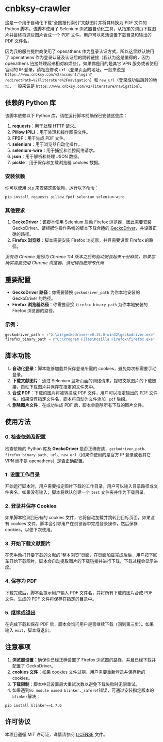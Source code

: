# cnbksy-crawler
这是一个用于自动化下载“全国报刊索引”文献图片并将其转换为 PDF 文件的 Python 脚本。该脚本使用了 Selenium 浏览器自动化工具，从指定的网页下载图片并最终将这些图片合成一个 PDF 文件。用户可以灵活设置下载目录和输出的 PDF 文件名。

因为我的服务提供商使用了 openathens 作为登录认证方式，所以这里默认使用了 openathens 作为登录认证及认证后的跳转链接（我认为这是值得的，因为 openathens 链接处理起来相对麻烦些）。如果你是用的是其它 VPN 服务或者使用官网的 IP 登录，请相应修改 `url`（登录页面的地址，一般来说是 `https://www.cnbksy.com/v2/account/login?redirectPath=%2Fliterature%2Fnavigation`）和 `new_url`（登录成功后跳转的地址，一般来说是 `https://www.cnbksy.com/v2/literature/navigation`）。

## 依赖的 Python 库

该脚本依赖以下 Python 库，请在运行脚本前确保已安装这些库：

1. **requests**：用于处理 HTTP 请求。
2. **Pillow (PIL)**：用于处理和操作图像文件。
3. **FPDF**：用于生成 PDF 文件。
4. **selenium**：用于浏览器自动化操作。
5. **selenium-wire**：用于捕捉和监控网络请求。
6. **json**：用于解析和处理 JSON 数据。
7. **pickle**：用于保存和加载浏览器 cookies 数据。

### 安装依赖

你可以使用 `pip` 来安装这些依赖，运行以下命令：

```bash
pip install requests pillow fpdf selenium selenium-wire
```

### 其他要求

1. **GeckoDriver**：该脚本使用 Selenium 启动 Firefox 浏览器，因此需要安装 GeckoDriver。请根据你操作系统的版本下载合适的 [GeckoDriver](https://github.com/mozilla/geckodriver/releases)，并设置正确的路径。
2. **Firefox 浏览器**：脚本需要安装 Firefox 浏览器，并且需要设置 Firefox 的路径。

*没有用 Chrome 是因为 Chrome 114 版本之后的驱动安装起来十分麻烦，如果您确实需要使用 Chrome 浏览器，请记得相应修改代码*

## 重要配置

- **GeckoDriver 路径**：你需要替换 `geckodriver_path` 为你本地安装的 GeckoDriver 的路径。
- **Firefox 浏览器路径**：你需要替换 `firefox_binary_path` 为你本地安装的 Firefox 浏览器的路径。

### 示例：

```python
geckodriver_path = r"D:\ai\geckodriver-v0.35.0-win32\geckodriver.exe"  # 替换为实际路径
firefox_binary_path = r"C:\Program Files\Mozilla Firefox\firefox.exe"  # 替换为实际路径
```

## 脚本功能

1. **自动化登录**：脚本能够加载并保存登录所需的 cookies，避免每次都需要手动登录。
2. **下载文献图片**：通过 Selenium 监听页面的网络请求，提取文献图片的下载链接，自动下载图片并保存在指定的文件夹中。
3. **合成 PDF**：下载的图片将被转换成 PDF 文件，用户可以指定输出的 PDF 文件名。如果没有指定文件名，脚本将自动为文件添加 `.pdf` 后缀。
4. **删除图片文件**：在成功生成 PDF 后，脚本会删除所有下载的图片文件。

## 使用方法

### 0. 检查依赖及配置

检查依赖的 Python 库及 **GeckoDriver** 是否正确安装，`geckodriver_path`、`firefox_binary_path`、`url`、`new_url`（如果你使用的是官方 IP 登录或者其它 VPN 而不是 openathens）是否正确配置。

### 1. 设置工作目录

开始运行脚本时，用户需要指定图片下载的工作目录。用户可以输入目录路径或文件夹名。如果没有输入，脚本将默认创建一个 `test` 文件夹并作为下载目录。

### 2. 登录并保存 Cookies

如果脚本检测到已有的 cookies 文件，它将自动加载并跳转到目标页面。如果没有 cookies 文件，脚本会引导用户在浏览器中完成登录操作，然后保存 cookies，以便下次使用。

### 3. 开始下载文献图片

在您手动打开要下载的文献的“整本浏览”页面，在页面加载完成后后，用户按下回车开始下载图片。脚本会自动提取图片的下载链接并进行下载，下载过程会显示进度。

### 4. 保存为 PDF

下载完成后，脚本会提示用户输入 PDF 文件名，并将所有下载的图片合成 PDF 文件。生成的 PDF 文件将保存在指定的目录中。

### 5. 继续或退出

在完成下载和保存 PDF 后，脚本会询问用户是否继续下载（回到第三步）。如果输入 `exit`，脚本将退出。

## 注意事项

1. **浏览器设置**：确保你已经正确设置了 Firefox 浏览器的路径，并且已经下载并配置了 GeckoDriver。
2. **cookies 文件**：如果 cookies 文件过期，用户需要重新登录并保存新的 cookies。
3. **下载限制**：脚本中已设置最大重试次数以避免下载失败时无限重试。
4. 如果遇到`No module named blinker._saferef`错误，可通过安装指定版本的`blinker`解决：
```
pip install blinker==1.7.0
```

## 许可协议

本项目遵循 MIT 许可证，详情请参阅 [LICENSE](./LICENSE) 文件。


